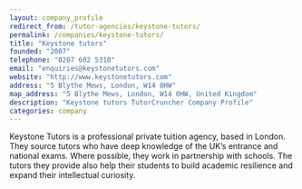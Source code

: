 ```yaml
---
layout: company_profile
redirect_from: /tutor-agencies/keystone-tutors/
permalink: /companies/keystone-tutors/
title: "Keystone tutors"
founded: "2007"
telephone: "0207 602 5310"
email: "enquiries@keystonetutors.com"
website: "http://www.keystonetutors.com"
address: "5 Blythe Mews, London, W14 0HW"
map_address: "5 Blythe Mews, London, W14 0HW, United Kingdom"
description: "Keystone tutors TutorCruncher Company Profile"
categories: company
---
```

Keystone Tutors is a professional private tuition agency, based in London. They source tutors who have deep knowledge of
the UK’s entrance and national exams. Where possible, they work in partnership with schools. The tutors they provide
also help their students to build academic resilience and expand their intellectual curiosity.

